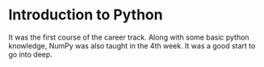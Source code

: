 # Introduction to Python
It was the first course of the career track. Along with some basic python knowledge, NumPy was also taught in the 4th week. It was a good start to go into deep.
